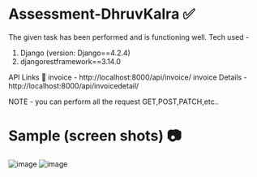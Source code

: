 # Assessment-DhruvKalra :white_check_mark:

The given task has been performed and is functioning well.
Tech used - 
1. Django (version: Django==4.2.4)
2. djangorestframework==3.14.0

API Links :link:
invoice - http://localhost:8000/api/invoice/
invoice Details - http://localhost:8000/api/invoicedetail/

NOTE - you can perform all the request GET,POST,PATCH,etc..

# Sample (screen shots) :camera:
![image](https://github.com/Decoder2003/Assessment-DhruvKalra/assets/72850613/3b1b3ebb-6f26-4eec-adbd-a0dee9a6c696)
![image](https://github.com/Decoder2003/Assessment-DhruvKalra/assets/72850613/09047d77-d011-4d22-8061-e97f9df64a07)
